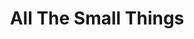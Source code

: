---
ee_id: '4250'
site: '1'
type: '2'
url: 2014-078-all-the-small-things-edition
title: All The Small Things
year: '2014'
display_year: '2014'
medium: Xerox and hand stamp on paper
dims:
pitch:
ps:
live_url:
related:
youtube:
related_code:
imgs: all-the-small-things-2014-078-database-2-ih.jpg
subheading: "(Edition)"
download:
add_credit:
add_credits:
commission:
layout: things-i-made
---